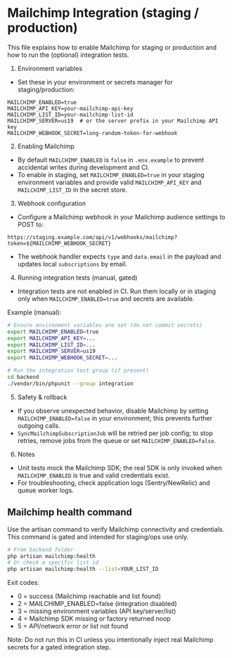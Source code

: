 # Mailchimp Integration (staging / production)

This file explains how to enable Mailchimp for staging or production and how to run the (optional) integration tests.

1) Environment variables

- Set these in your environment or secrets manager for staging/production:

```
MAILCHIMP_ENABLED=true
MAILCHIMP_API_KEY=your-mailchimp-api-key
MAILCHIMP_LIST_ID=your-mailchimp-list-id
MAILCHIMP_SERVER=us19  # or the server prefix in your Mailchimp API key
MAILCHIMP_WEBHOOK_SECRET=long-random-token-for-webhook
```

2) Enabling Mailchimp

- By default `MAILCHIMP_ENABLED` is `false` in `.env.example` to prevent accidental writes during development and CI.
- To enable in staging, set `MAILCHIMP_ENABLED=true` in your staging environment variables and provide valid `MAILCHIMP_API_KEY` and `MAILCHIMP_LIST_ID` in the secret store.

3) Webhook configuration

- Configure a Mailchimp webhook in your Mailchimp audience settings to POST to:

```
https://staging.example.com/api/v1/webhooks/mailchimp?token=${MAILCHIMP_WEBHOOK_SECRET}
```

- The webhook handler expects `type` and `data.email` in the payload and updates local `subscriptions` by email.

4) Running integration tests (manual, gated)

- Integration tests are not enabled in CI. Run them locally or in staging only when `MAILCHIMP_ENABLED=true` and secrets are available.

Example (manual):

```bash
# Ensure environment variables are set (do not commit secrets)
export MAILCHIMP_ENABLED=true
export MAILCHIMP_API_KEY=...
export MAILCHIMP_LIST_ID=...
export MAILCHIMP_SERVER=us19
export MAILCHIMP_WEBHOOK_SECRET=...

# Run the integration test group (if present)
cd backend
./vendor/bin/phpunit --group integration
```

5) Safety & rollback

- If you observe unexpected behavior, disable Mailchimp by setting `MAILCHIMP_ENABLED=false` in your environment; this prevents further outgoing calls.
- `SyncMailchimpSubscriptionJob` will be retried per job config; to stop retries, remove jobs from the queue or set `MAILCHIMP_ENABLED=false`.

6) Notes

- Unit tests mock the Mailchimp SDK; the real SDK is only invoked when `MAILCHIMP_ENABLED` is true and valid credentials exist.
- For troubleshooting, check application logs (Sentry/NewRelic) and queue worker logs.

## Mailchimp health command

Use the artisan command to verify Mailchimp connectivity and credentials. This command is gated and intended for staging/ops use only.

```bash
# From backend folder
php artisan mailchimp:health
# Or check a specific list id
php artisan mailchimp:health --list=YOUR_LIST_ID
```

Exit codes:

- 0 = success (Mailchimp reachable and list found)
- 2 = MAILCHIMP_ENABLED=false (integration disabled)
- 3 = missing environment variables (API key/server/list)
- 4 = Mailchimp SDK missing or factory returned noop
- 5 = API/network error or list not found

Note: Do not run this in CI unless you intentionally inject real Mailchimp secrets for a gated integration step.
